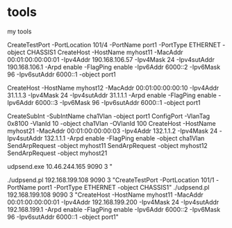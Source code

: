 # tools
my tools

CreateTestPort -PortLocation 101/4 -PortName port1 -PortType ETHERNET -object CHASSIS1
CreateHost -HostName myhost11 -MacAddr 00:01:00:00:00:01 -Ipv4Addr 190.168.106.57 -Ipv4Mask 24 -Ipv4sutAddr 190.168.106.1 -Arpd enable -FlagPing enable -Ipv6Addr 6000::2 -Ipv6Mask 96 -Ipv6sutAddr 6000::1 -object port1

CreateHost -HostName myhost12 -MacAddr 00:01:00:00:00:10 -Ipv4Addr 31.1.1.3 -Ipv4Mask 24 -Ipv4sutAddr 31.1.1.1 -Arpd enable -FlagPing enable -Ipv6Addr 6000::3 -Ipv6Mask 96 -Ipv6sutAddr 6000::1 -object port1


CreateSubInt -SubIntName cha1Vlan -object port1
ConfigPort -VlanTag 0x8100 -VlanId 10 -object cha1Vlan -OVlanId 100
CreateHost -HostName myhost21 -MacAddr 00:01:00:00:00:03 -Ipv4Addr 132.1.1.2 -Ipv4Mask 24 -Ipv4sutAddr 132.1.1.1 -Arpd enable -FlagPing enable -object cha1Vlan
SendArpRequest -object myhost11
SendArpRequest -object myhost12
SendArpRequest -object myhost21



udpsend.exe 10.46.244.165 9090 3 "


./udpsend.pl 192.168.199.108 9090 3 "CreateTestPort -PortLocation 101/1 -PortName port1 -PortType ETHERNET -object CHASSIS1"
./udpsend.pl 192.168.199.108 9090 3 "CreateHost -HostName myhost11 -MacAddr 00:01:00:00:00:01 -Ipv4Addr 192.168.199.200 -Ipv4Mask 24 -Ipv4sutAddr 192.168.199.1 -Arpd enable -FlagPing enable -Ipv6Addr 6000::2 -Ipv6Mask 96 -Ipv6sutAddr 6000::1 -object port1"
